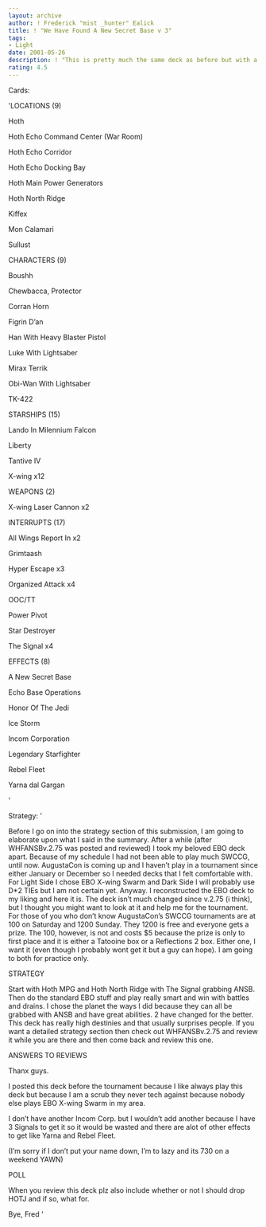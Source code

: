 ```yaml
---
layout: archive
author: ! Frederick "mist _hunter" Ealick
title: ! "We Have Found A New Secret Base v 3"
tags:
- Light
date: 2001-05-26
description: ! "This is pretty much the same deck as before but with a couple of tweaks. The main reason that I have remade the same deck is that a tournament is upcoming and I need a deck I am familiar with."
rating: 4.5
---
```

Cards: 

'LOCATIONS (9)

Hoth

Hoth Echo Command Center (War Room)

Hoth Echo Corridor

Hoth Echo Docking Bay

Hoth Main Power Generators

Hoth North Ridge

Kiffex

Mon Calamari

Sullust


CHARACTERS (9)

Boushh

Chewbacca, Protector

Corran Horn

Figrin D’an

Han With Heavy Blaster Pistol

Luke With Lightsaber

Mirax Terrik

Obi-Wan With Lightsaber

TK-422


STARSHIPS (15)

Lando In Milennium Falcon

Liberty

Tantive IV

X-wing x12


WEAPONS (2)

X-wing Laser Cannon x2


INTERRUPTS (17)

All Wings Report In x2

Grimtaash

Hyper Escape x3

Organized Attack x4

OOC/TT

Power Pivot

Star Destroyer

The Signal x4


EFFECTS (8)

A New Secret Base

Echo Base Operations

Honor Of The Jedi

Ice Storm

Incom Corporation

Legendary Starfighter

Rebel Fleet

Yarna dal Gargan

'

Strategy: '

Before I go on into the strategy section of this submission, I am going to elaborate upon what I said in the summary. After a while (after WHFANSBv.2.75 was posted and reviewed) I took my beloved EBO deck apart. Because of my schedule I had not been able to play much SWCCG, until now. AugustaCon is coming up and I haven’t play in a tournament since either January or December so I needed decks that I felt comfortable with. For Light Side I chose EBO X-wing Swarm and Dark Side I will probably use D*2 TIEs but I am not certain yet. Anyway. I reconstructed the EBO deck to my liking and here it is. The deck isn’t much changed since v.2.75 (i think), but I thought you might want to look at it and help me for the tournament. For those of you who don’t know AugustaCon’s SWCCG tournaments are at 100 on Saturday and 1200 Sunday. They 1200 is free and everyone gets a prize. The 100, however, is not and costs $5 because the prize is only to first place and it is either a Tatooine box or a Reflections 2 box. Either one, I want it (even though I probably wont get it but a guy can hope). I am going to both for practice only.


STRATEGY

Start with Hoth MPG and Hoth North Ridge with The Signal grabbing ANSB. Then do the standard EBO stuff and play really smart and win with battles and drains. I chose the planet the ways I did because they can all be grabbed with ANSB and have great abilities. 2 have changed for the better. This deck has really high destinies and that usually surprises people. If you want a detailed strategy section then check out WHFANSBv.2.75 and review it while you are there and then come back and review this one.


ANSWERS TO REVIEWS

Thanx guys.

I posted this deck before the tournament because I like always play this deck but because I am a scrub they never tech against because nobody else plays EBO X-wing Swarm in my area.

I don’t have another Incom Corp. but I wouldn’t add another because I have 3 Signals to get it so it would be wasted and there are alot of other effects to get like Yarna and Rebel Fleet.

(I’m sorry if I don’t put your name down, I’m to lazy and its 730 on a weekend YAWN)

POLL

When you review this deck plz also include whether or not I should drop HOTJ and if so, what for.


Bye, Fred  '